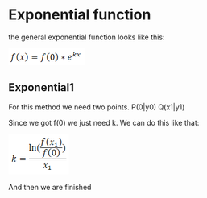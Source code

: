 # Exponential function

the general exponential function looks like this:

![y=m*x+c](../../pictures/exponential_2.png)

## Exponential1

For this method we need two points. P(0|y0) Q(x1|y1)

Since we got f(0) we just need k. We can do this like that:

![y=m*x+c](../../pictures/exponential_1.png)

And then we are finished
